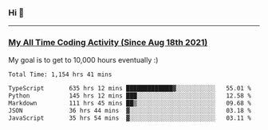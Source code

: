 ### Hi 🙂

---

### <a href="https://wakatime.com/@Eroxl">My All Time Coding Activity (Since Aug 18th 2021)</a>
My goal is to get to 10,000 hours eventually :)
<!--START_SECTION:waka-->

```txt
Total Time: 1,154 hrs 41 mins

TypeScript       635 hrs 12 mins █████████████▓░░░░░░░░░░░   55.01 %
Python           145 hrs 12 mins ███░░░░░░░░░░░░░░░░░░░░░░   12.58 %
Markdown         111 hrs 45 mins ██▒░░░░░░░░░░░░░░░░░░░░░░   09.68 %
JSON             36 hrs 44 mins  ▓░░░░░░░░░░░░░░░░░░░░░░░░   03.18 %
JavaScript       35 hrs 54 mins  ▓░░░░░░░░░░░░░░░░░░░░░░░░   03.11 %
```

<!--END_SECTION:waka-->
